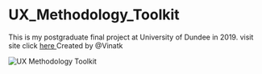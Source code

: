 # UX_Methodology_Toolkit
This is my postgraduate final project at University of Dundee in 2019. 
visit site click <a href=http://94.2.88.248/> here </a> 
Created by @Vinatk 

<img src="https://mir-s3-cdn-cf.behance.net/project_modules/1400_opt_1/0ef6f986592823.5d9e14dca335f.png" alt="UX Methodology Toolkit">
